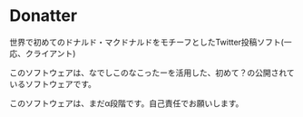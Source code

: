 ﻿# Donatter
世界で初めてのドナルド・マクドナルドをモチーフとしたTwitter投稿ソフト(一応、クライアント)

このソフトウェアは、なでしこのなこったーを活用した、初めて？の公開されているソフトウェアです。

このソフトウェアは、まだα段階です。自己責任でお願いします。